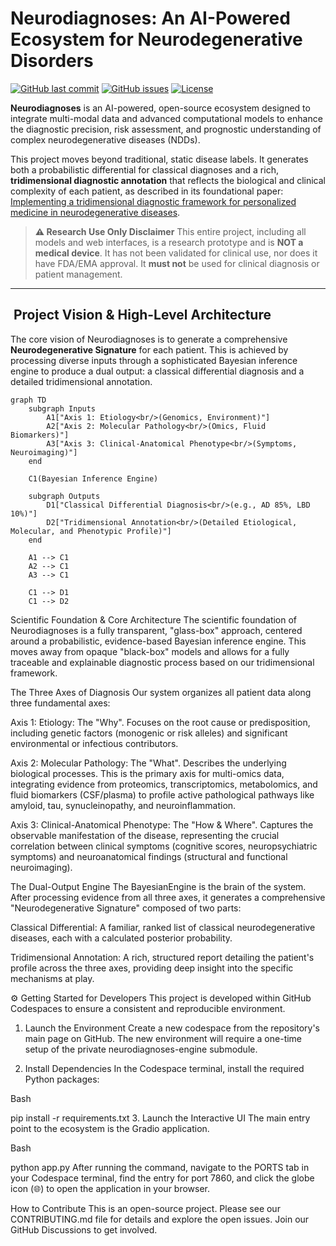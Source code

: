 # Neurodiagnoses: An AI-Powered Ecosystem for Neurodegenerative Disorders

[![GitHub last commit](https://img.shields.io/github/last-commit/Fundacion-de-Neurociencias/neurodiagnoses)](https://github.com/Fundacion-de-Neurociencias/neurodiagnoses/commits/main)
[![GitHub issues](https://img.shields.io/github/issues/Fundacion-de-Neurociencias/neurodiagnoses)](https://github.com/Fundacion-de-Neurociencias/neurodiagnoses/issues)
[![License](https://img.shields.io/github/license/Fundacion-de-Neurociencias/neurodiagnoses)](LICENSE)

**Neurodiagnoses** is an AI-powered, open-source ecosystem designed to integrate multi-modal data and advanced computational models to enhance the diagnostic precision, risk assessment, and prognostic understanding of complex neurodegenerative diseases (NDDs).

This project moves beyond traditional, static disease labels. It generates both a probabilistic differential for classical diagnoses and a rich, **tridimensional diagnostic annotation** that reflects the biological and clinical complexity of each patient, as described in its foundational paper: [Implementing a tridimensional diagnostic framework for personalized medicine in neurodegenerative diseases](https://doi.org/10.1002/alz.14591).

> **⚠️ Research Use Only Disclaimer**
> This entire project, including all models and web interfaces, is a research prototype and is **NOT a medical device**. It has not been validated for clinical use, nor does it have FDA/EMA approval. It **must not** be used for clinical diagnosis or patient management.

---

## ️ Project Vision & High-Level Architecture

The core vision of Neurodiagnoses is to generate a comprehensive **Neurodegenerative Signature** for each patient. This is achieved by processing diverse inputs through a sophisticated Bayesian inference engine to produce a dual output: a classical differential diagnosis and a detailed tridimensional annotation.

```mermaid
graph TD
    subgraph Inputs
        A1["Axis 1: Etiology<br/>(Genomics, Environment)"]
        A2["Axis 2: Molecular Pathology<br/>(Omics, Fluid Biomarkers)"]
        A3["Axis 3: Clinical-Anatomical Phenotype<br/>(Symptoms, Neuroimaging)"]
    end

    C1(Bayesian Inference Engine)

    subgraph Outputs
        D1["Classical Differential Diagnosis<br/>(e.g., AD 85%, LBD 10%)"]
        D2["Tridimensional Annotation<br/>(Detailed Etiological, Molecular, and Phenotypic Profile)"]
    end

    A1 --> C1
    A2 --> C1
    A3 --> C1
    
    C1 --> D1
    C1 --> D2
```

Scientific Foundation & Core Architecture
The scientific foundation of Neurodiagnoses is a fully transparent, "glass-box" approach, centered around a probabilistic, evidence-based Bayesian inference engine. This moves away from opaque "black-box" models and allows for a fully traceable and explainable diagnostic process based on our tridimensional framework.

The Three Axes of Diagnosis
Our system organizes all patient data along three fundamental axes:

Axis 1: Etiology: The "Why". Focuses on the root cause or predisposition, including genetic factors (monogenic or risk alleles) and significant environmental or infectious contributors.

Axis 2: Molecular Pathology: The "What". Describes the underlying biological processes. This is the primary axis for multi-omics data, integrating evidence from proteomics, transcriptomics, metabolomics, and fluid biomarkers (CSF/plasma) to profile active pathological pathways like amyloid, tau, synucleinopathy, and neuroinflammation.

Axis 3: Clinical-Anatomical Phenotype: The "How & Where". Captures the observable manifestation of the disease, representing the crucial correlation between clinical symptoms (cognitive scores, neuropsychiatric symptoms) and neuroanatomical findings (structural and functional neuroimaging).

The Dual-Output Engine
The BayesianEngine is the brain of the system. After processing evidence from all three axes, it generates a comprehensive "Neurodegenerative Signature" composed of two parts:

Classical Differential: A familiar, ranked list of classical neurodegenerative diseases, each with a calculated posterior probability.

Tridimensional Annotation: A rich, structured report detailing the patient's profile across the three axes, providing deep insight into the specific mechanisms at play.

⚙️ Getting Started for Developers
This project is developed within GitHub Codespaces to ensure a consistent and reproducible environment.

1. Launch the Environment
Create a new codespace from the repository's main page on GitHub. The new environment will require a one-time setup of the private neurodiagnoses-engine submodule.

2. Install Dependencies
In the Codespace terminal, install the required Python packages:

Bash

pip install -r requirements.txt
3. Launch the Interactive UI
The main entry point to the ecosystem is the Gradio application.

Bash

python app.py
After running the command, navigate to the PORTS tab in your Codespace terminal, find the entry for port 7860, and click the globe icon (🌐) to open the application in your browser.

How to Contribute
This is an open-source project. Please see our CONTRIBUTING.md file for details and explore the open issues. Join our GitHub Discussions to get involved.
